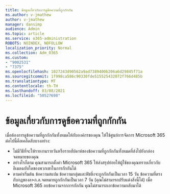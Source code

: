 ```yaml
---
title: ข้อมูลเกี่ยวกับการดูข้อความที่ถูกกักกัน
ms.author: v-jmathew
author: v-jmathew
manager: dansimp
audience: Admin
ms.topic: article
ms.service: o365-administration
ROBOTS: NOINDEX, NOFOLLOW
localization_priority: Normal
ms.collection: Adm_O365
ms.custom:
- "9002531"
- "7375"
ms.openlocfilehash: 1027243d90562a9ad7389400b206a6d29845f71a
ms.sourcegitcommit: 1f998ca586c90330fde515525432072f766d485b
ms.translationtype: MT
ms.contentlocale: th-TH
ms.lasthandoff: 03/08/2021
ms.locfileid: "50527698"
---
```

# <a name="info-about-viewing-quarantined-messages"></a>ข้อมูลเกี่ยวกับการดูข้อความที่ถูกกักกัน

เมื่อต้องการดูข้อความที่ถูกกักกันทั้งหมดให้กับองค์กรของคุณ ให้ใช้ศูนย์การจัดการ Microsoft 365 ต่อไปนี้คือเคล็ดลับบางอย่าง:

- ไม่มีวิธีที่จะให้รายงานรายวันหรือรายสัปดาห์ของข้อความที่ถูกกักกันทั้งหมดที่ส่งไปยังกล่องจดหมายของคุณ
- อย่างไรก็ตาม คุณสามารถตั้งค่า Microsoft 365 ให้ส่งสรุปย่อยให้ผู้ใช้ของคุณทราบเกี่ยวกับอีเมลฉบับใดของพวกเขาในการกักกันได้
- ตามค่าเริ่มต้น ข้อความสแปม ข้อความกลุ่มและฟิชชิ่งจะถูกกักกันเป็นเวลา 15 วัน ข้อความที่ตรงกับกฎของล>ก.ล.จดหมายถูกกักกันเป็นเวลา 7 วัน (คุณไม่สามารถปรับแต่งสิ่งนี้ได้) เมื่อ Microsoft 365 ลบข้อความจากการกักกัน คุณไม่สามารถเอาข้อความกลับมาได้
